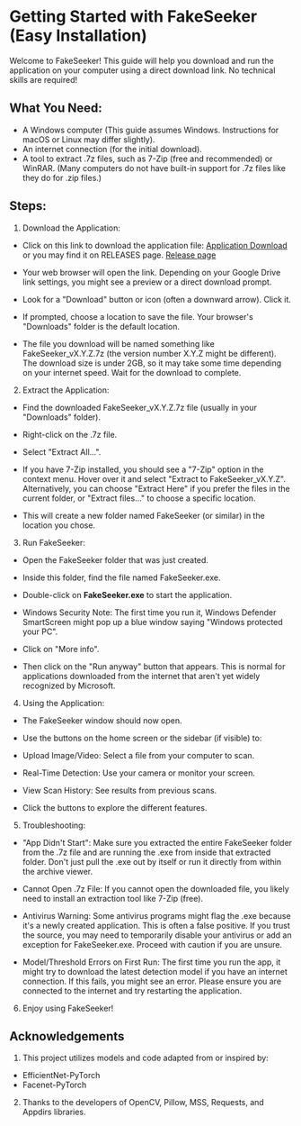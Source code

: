 # Getting Started with FakeSeeker (Easy Installation)

Welcome to FakeSeeker! This guide will help you download and run the application on your computer using a direct download link. No technical skills are required!

## What You Need:

- A Windows computer (This guide assumes Windows. Instructions for macOS or Linux may differ slightly).
- An internet connection (for the initial download).
- A tool to extract .7z files, such as 7-Zip (free and recommended) or WinRAR. (Many computers do not have built-in support for .7z files like they do for .zip files.)

## Steps:

1. Download the Application:

- Click on this link to download the application file:
[Application Download](https://drive.google.com/file/d/1FvJEEQ0DbLwGv9dkMXnRF_qtF5bAOHKO/view?usp=sharing) or you may find it on RELEASES page. [Release page](https://github.com/liftlobby/Fakeseeker/releases/tag/1.2.0)

- Your web browser will open the link. Depending on your Google Drive link settings, you might see a preview or a direct download prompt.

- Look for a "Download" button or icon (often a downward arrow). Click it.

- If prompted, choose a location to save the file. Your browser's "Downloads" folder is the default location.

- The file you download will be named something like FakeSeeker_vX.Y.Z.7z (the version number X.Y.Z might be different). The download size is under 2GB, so it may take some time depending on your internet speed. Wait for the download to complete.

2. Extract the Application:

- Find the downloaded FakeSeeker_vX.Y.Z.7z file (usually in your "Downloads" folder).

- Right-click on the .7z file.

- Select "Extract All...".

- If you have 7-Zip installed, you should see a "7-Zip" option in the context menu. Hover over it and select "Extract to FakeSeeker_vX.Y.Z\". Alternatively, you can choose "Extract Here" if you prefer the files in the current folder, or "Extract files..." to choose a specific location.

- This will create a new folder named FakeSeeker (or similar) in the location you chose.

3. Run FakeSeeker:

- Open the FakeSeeker folder that was just created.

- Inside this folder, find the file named FakeSeeker.exe.

- Double-click on **FakeSeeker.exe** to start the application.

- Windows Security Note: The first time you run it, Windows Defender SmartScreen might pop up a blue window saying "Windows protected your PC".

- Click on "More info".

- Then click on the "Run anyway" button that appears. This is normal for applications downloaded from the internet that aren't yet widely recognized by Microsoft.

4. Using the Application:

- The FakeSeeker window should now open.

- Use the buttons on the home screen or the sidebar (if visible) to:

- Upload Image/Video: Select a file from your computer to scan.

- Real-Time Detection: Use your camera or monitor your screen.

- View Scan History: See results from previous scans.

- Click the buttons to explore the different features.

5. Troubleshooting:

- "App Didn't Start": Make sure you extracted the entire FakeSeeker folder from the .7z file and are running the .exe from inside that extracted folder. Don't just pull the .exe out by itself or run it directly from within the archive viewer.

- Cannot Open .7z File: If you cannot open the downloaded file, you likely need to install an extraction tool like 7-Zip (free).

- Antivirus Warning: Some antivirus programs might flag the .exe because it's a newly created application. This is often a false positive. If you trust the source, you may need to temporarily disable your antivirus or add an exception for FakeSeeker.exe. Proceed with caution if you are unsure.

- Model/Threshold Errors on First Run: The first time you run the app, it might try to download the latest detection model if you have an internet connection. If this fails, you might see an error. Please ensure you are connected to the internet and try restarting the application.

6. Enjoy using FakeSeeker!

## Acknowledgements
1. This project utilizes models and code adapted from or inspired by:
- EfficientNet-PyTorch
- Facenet-PyTorch
2. Thanks to the developers of OpenCV, Pillow, MSS, Requests, and Appdirs libraries.
